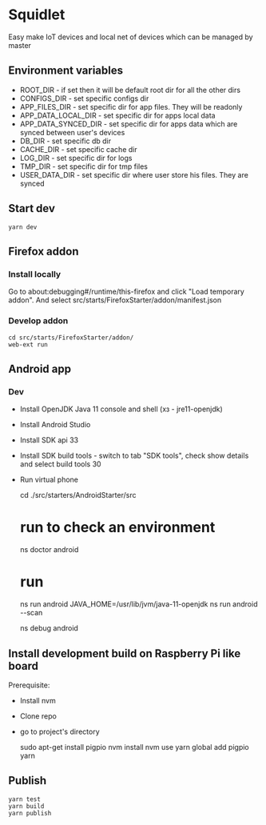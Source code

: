 # Squidlet

Easy make IoT devices and local net of devices which can be managed by master

## Environment variables

* ROOT_DIR - if set then it will be default root dir for all the other dirs
* CONFIGS_DIR - set specific configs dir
* APP_FILES_DIR - set specific dir for app files. They will be readonly
* APP_DATA_LOCAL_DIR - set specific dir for apps local data
* APP_DATA_SYNCED_DIR - set specific dir for apps data which are synced between
  user's devices
* DB_DIR - set specific db dir
* CACHE_DIR - set specific cache dir
* LOG_DIR - set specific dir for logs
* TMP_DIR - set specific dir for tmp files
* USER_DATA_DIR - set specific dir where user store his files. They are synced

## Start dev

    yarn dev


## Firefox addon

### Install locally

Go to about:debugging#/runtime/this-firefox and click "Load temporary addon".
And select src/starts/FirefoxStarter/addon/manifest.json

### Develop addon

    cd src/starts/FirefoxStarter/addon/
    web-ext run

## Android app


### Dev

* Install OpenJDK Java 11 console and shell (хз - jre11-openjdk)
* Install Android Studio
* Install SDK api 33
* Install SDK build tools - switch to tab "SDK tools", check show details and select build tools 30
* Run virtual phone

    
    cd ./src/starters/AndroidStarter/src
    # run to check an environment
    ns doctor android

    # run
    ns run android
    JAVA_HOME=/usr/lib/jvm/java-11-openjdk ns run android --scan

    ns debug android

## Install development build on Raspberry Pi like board

Prerequisite:

* Install nvm
* Clone repo
* go to project's directory


    sudo apt-get install pigpio
    nvm install
    nvm use
    yarn global add pigpio
    yarn

## Publish

    yarn test
    yarn build
    yarn publish
